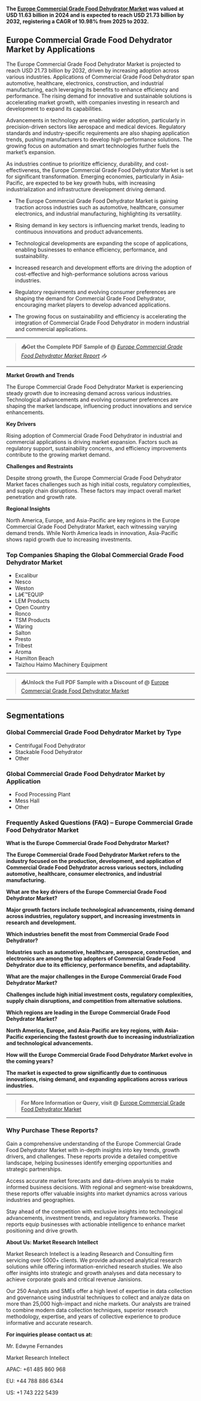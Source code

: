 <p><strong>The <a href="https://www.marketresearchintellect.com/download-sample/?rid=281958&amp;utm_source=Pulse-April-Europe&amp;utm_medium=852">Europe Commercial Grade Food Dehydrator Market</a> was valued at USD 11.63 billion in 2024 and is expected to reach USD 21.73 billion by 2032, registering a CAGR of 10.98% from 2025 to 2032.</strong></p><h2>Europe Commercial Grade Food Dehydrator Market by Applications&nbsp;</h2><p><p>The Europe Commercial Grade Food Dehydrator Market is projected to reach USD 21.73 billion by 2032, driven by increasing adoption across various industries. Applications of Commercial Grade Food Dehydrator span automotive, healthcare, electronics, construction, and industrial manufacturing, each leveraging its benefits to enhance efficiency and performance. The rising demand for innovative and sustainable solutions is accelerating market growth, with companies investing in research and development to expand its capabilities.</p><p>Advancements in technology are enabling wider adoption, particularly in precision-driven sectors like aerospace and medical devices. Regulatory standards and industry-specific requirements are also shaping application trends, pushing manufacturers to develop high-performance solutions. The growing focus on automation and smart technologies further fuels the market&rsquo;s expansion.</p><p>As industries continue to prioritize efficiency, durability, and cost-effectiveness, the Europe Commercial Grade Food Dehydrator Market is set for significant transformation. Emerging economies, particularly in Asia-Pacific, are expected to be key growth hubs, with increasing industrialization and infrastructure development driving demand.</p></p><ul><li><p>The Europe Commercial Grade Food Dehydrator Market is gaining traction across industries such as automotive, healthcare, consumer electronics, and industrial manufacturing, highlighting its versatility.</p></li><li><p>Rising demand in key sectors is influencing market trends, leading to continuous innovations and product advancements.</p></li><li><p>Technological developments are expanding the scope of applications, enabling businesses to enhance efficiency, performance, and sustainability.</p></li><li><p>Increased research and development efforts are driving the adoption of cost-effective and high-performance solutions across various industries.</p></li><li><p>Regulatory requirements and evolving consumer preferences are shaping the demand for Commercial Grade Food Dehydrator, encouraging market players to develop advanced applications.</p></li><li><p>The growing focus on sustainability and efficiency is accelerating the integration of Commercial Grade Food Dehydrator in modern industrial and commercial applications.</p></li></ul><hr /><blockquote><p><strong><span class="font-[700]">📥Get the Complete PDF Sample of @ </span></strong><em><span class="font-[700]"><a href="https://www.marketresearchintellect.com/download-sample/?rid=281958&amp;utm_source=Pulse-April-Europe&amp;utm_medium=852" target="_blank" data-tracking-control-name="article-ssr-frontend-pulse_little-text-block" data-tracking-will-navigate="" data-test-link="">Europe Commercial Grade Food Dehydrator Market Report</a>&nbsp;📥</span></em></p></blockquote><hr /><p class="" data-start="77" data-end="360"><strong data-start="77" data-end="105">Market Growth and Trends</strong></p><p class="" data-start="77" data-end="360">The Europe Commercial Grade Food Dehydrator Market is experiencing steady growth due to increasing demand across various industries. Technological advancements and evolving consumer preferences are shaping the market landscape, influencing product innovations and service enhancements.</p><p class="" data-start="362" data-end="606"><strong data-start="362" data-end="377">Key Drivers</strong></p><p class="" data-start="362" data-end="606">Rising adoption of Commercial Grade Food Dehydrator in industrial and commercial applications is driving market expansion. Factors such as regulatory support, sustainability concerns, and efficiency improvements contribute to the growing market demand.</p><p class="" data-start="608" data-end="849"><strong data-start="608" data-end="637">Challenges and Restraints</strong></p><p class="" data-start="608" data-end="849">Despite strong growth, the Europe Commercial Grade Food Dehydrator Market faces challenges such as high initial costs, regulatory complexities, and supply chain disruptions. These factors may impact overall market penetration and growth rate.</p><p class="" data-start="851" data-end="1095"><strong data-start="851" data-end="872">Regional Insights</strong></p><p class="" data-start="851" data-end="1095">North America, Europe, and Asia-Pacific are key regions in the Europe Commercial Grade Food Dehydrator Market, each witnessing varying demand trends. While North America leads in innovation, Asia-Pacific shows rapid growth due to increasing investments.</p><p><h3>Top Companies Shaping the Global Commercial Grade Food Dehydrator Market </h3><ul><li>Excalibur</li><li>Nesco</li><li>Weston</li><li>Lâ€™EQUIP</li><li>LEM Products</li><li>Open Country</li><li>Ronco</li><li>TSM Products</li><li>Waring</li><li>Salton</li><li>Presto</li><li>Tribest</li><li>Aroma</li><li>Hamilton Beach</li><li>Taizhou Haimo Machinery Equipment</li></ul></p><hr /><blockquote><p><strong>📥Unlock the Full PDF Sample with a Discount of @</strong> <a href="https://www.marketresearchintellect.com/ask-for-discount/?rid=281958&amp;utm_source=Pulse-April-Europe&amp;utm_medium=852">Europe Commercial Grade Food Dehydrator Market</a></p></blockquote><hr /><p><h2>Segmentations</h2><h3>Global Commercial Grade Food Dehydrator Market by Type</h3><ul><li>Centrifugal Food Dehydrator</li><li>Stackable Food Dehydrator</li><li>Other</li></ul><h3>Global Commercial Grade Food Dehydrator Market by Application</h3><ul><li>Food Processing Plant</li><li>Mess Hall</li><li>Other</li></ul></p><h3><strong>Frequently Asked Questions (FAQ) &ndash; Europe Commercial Grade Food Dehydrator Market</strong></h3><p><strong>What is the Europe Commercial Grade Food Dehydrator Market?</strong></p><p><strong>The Europe Commercial Grade Food Dehydrator Market refers to the industry focused on the production, development, and application of Commercial Grade Food Dehydrator across various sectors, including automotive, healthcare, consumer electronics, and industrial manufacturing.</strong></p><p><strong>What are the key drivers of the Europe Commercial Grade Food Dehydrator Market?</strong></p><p><strong>Major growth factors include technological advancements, rising demand across industries, regulatory support, and increasing investments in research and development.</strong></p><p><strong>Which industries benefit the most from Commercial Grade Food Dehydrator?</strong></p><p><strong>Industries such as automotive, healthcare, aerospace, construction, and electronics are among the top adopters of Commercial Grade Food Dehydrator due to its efficiency, performance benefits, and adaptability.</strong></p><p><strong>What are the major challenges in the Europe Commercial Grade Food Dehydrator Market?</strong></p><p><strong>Challenges include high initial investment costs, regulatory complexities, supply chain disruptions, and competition from alternative solutions.</strong></p><p><strong>Which regions are leading in the Europe Commercial Grade Food Dehydrator Market?</strong></p><p><strong>North America, Europe, and Asia-Pacific are key regions, with Asia-Pacific experiencing the fastest growth due to increasing industrialization and technological advancements.</strong></p><p><strong>How will the Europe Commercial Grade Food Dehydrator Market evolve in the coming years?</strong></p><p><strong>The market is expected to grow significantly due to continuous innovations, rising demand, and expanding applications across various industries.</strong></p><hr /><blockquote><p><span class="font-[700]"><strong>For More Information or Query, visit&nbsp;@</strong>&nbsp;</span><span class="font-[700]"><a href="https://www.marketresearchintellect.com/product/global-commercial-grade-food-dehydrator-market-size-and-forecast/?utm_source=Linkedin&utm_medium=852" target="_blank" data-tracking-control-name="article-ssr-frontend-pulse_little-text-block" data-tracking-will-navigate="" data-test-link="">Europe Commercial Grade Food Dehydrator Market</a></span></p></blockquote><hr /><h3><strong data-start="0" data-end="31">Why Purchase These Reports?</strong></h3><p class="" data-start="35" data-end="297">Gain a comprehensive understanding of the Europe Commercial Grade Food Dehydrator Market with in-depth insights into key trends, growth drivers, and challenges. These reports provide a detailed competitive landscape, helping businesses identify emerging opportunities and strategic partnerships.</p><p class="" data-start="299" data-end="540">Access accurate market forecasts and data-driven analysis to make informed business decisions. With regional and segment-wise breakdowns, these reports offer valuable insights into market dynamics across various industries and geographies.</p><p class="" data-start="542" data-end="784">Stay ahead of the competition with exclusive insights into technological advancements, investment trends, and regulatory frameworks. These reports equip businesses with actionable intelligence to enhance market positioning and drive growth.</p><p><strong><span class="font-[700]">About Us: Market Research Intellect</span></strong></p><p><span class="">Market Research Intellect is a leading Research and Consulting firm servicing over 5000+ clients. We provide advanced analytical research solutions while offering information-enriched research studies.&nbsp;</span>We also offer insights into strategic and growth analyses and data necessary to achieve corporate goals and critical revenue Janisions.</p><p><span class="">Our 250 Analysts and SMEs offer a high level of expertise in data collection and governance using industrial techniques to collect and analyze data on more than 25,000 high-impact and niche markets. Our analysts are trained to combine modern data collection techniques, superior research methodology, expertise, and years of collective experience to produce informative and accurate research.</span></p><p><strong>For inquiries please contact us at:</strong></p><p>Mr. Edwyne Fernandes</p><p>Market Research Intellect</p><p>APAC: +61 485 860 968</p><p>EU: +44 788 886 6344</p><p>US: +1 743 222 5439</p>